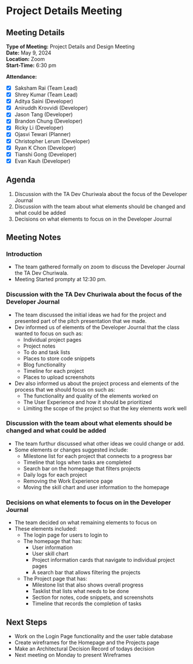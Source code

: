 # Project Details Meeting

## Meeting Details
**Type of Meeting:** Project Details and Design Meeting  
**Date:** May 9, 2024  
**Location:** Zoom  
**Start-Time:** 6:30 pm  

**Attendance:**    
- [x] Saksham Rai (Team Lead)
- [x] Shrey Kumar (Team Lead)
- [x] Aditya Saini (Developer)
- [x] Aniruddh Krovvidi (Developer)
- [x] Jason Tang (Developer)
- [x] Brandon Chung (Developer)
- [x] Ricky Li (Developer)
- [x] Ojasvi Tewari (Planner)
- [x] Christopher Lerum (Developer)
- [x] Ryan K Chon (Developer)
- [x] Tianshi Gong (Developer)
- [x] Evan Kauh (Developer) 

## Agenda
1. Discussion with the TA Dev Churiwala about the focus of the Developer Journal
2. Discussion with the team about what elements should be changed and what could be added
3. Decisions on what elements to focus on in the Developer Journal

## Meeting Notes

### Introduction
- The team gathered formally on zoom to discuss the Developer Journal the TA Dev Churiwala.
- Meeting Started prompty at 12:30 pm.

### Discussion with the TA Dev Churiwala about the focus of the Developer Journal
- The team discussed the initial ideas we had for the project and presented part of the pitch presentation that we made.
- Dev informed us of elements of the Developer Journal that the class wanted to focus on such as:
  - Individual project pages
  - Project notes
  - To do and task lists
  - Places to store code snippets
  - Blog functionality
  - Timeline for each project
  - Places to upload screenshots
- Dev also informed us about the project process and elements of the process that we should focus on such as:
  - The functionality and quality of the elements worked on
  - The User Experience and how it should be prioritized
  - Limiting the scope of the project so that the key elements work well

### Discussion with the team about what elements should be changed and what could be added
- The team furthur discussed what other ideas we could change or add.
- Some elements or changes suggested include:
  - Milestone list for each project that connects to a progress bar
  - Timeline that logs when tasks are completed
  - Search bar on the homepage that filters projects
  - Daily logs for each project
  - Removing the Work Experience page
  - Moving the skill chart and user information to the homepage

### Decisions on what elements to focus on in the Developer Journal
- The team decided on what remaining elements to focus on
- These elements included:
  - The login page for users to login to
  - The homepage that has:
    - User information
    - User skill chart
    - Project information cards that navigate to individual project pages
    - A search bar that allows filtering the projects
  - The Project page that has:
    - Milestone list that also shows overall progress
    - Tasklist that lists what needs to be done
    - Section for notes, code snippets, and screenshots
    - Timeline that records the completion of tasks
   
## Next Steps
- Work on the Login Page functionality and the user table database
- Create wireframes for the Homepage and the Projects page
- Make an Architectural Decision Record of todays decision
- Next meeting on Monday to present Wireframes
